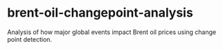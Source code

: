 # brent-oil-changepoint-analysis
Analysis of how major global events impact Brent oil prices using change point detection.
